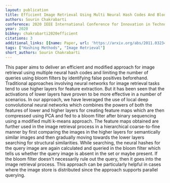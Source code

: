 ```yaml
---
layout: publication
title: Efficient Image Retrieval Using Multi Neural Hash Codes And Bloom Filters
authors: Sourin Chakrabarti
conference: 2020 IEEE International Conference for Innovation in Technology (INOCON)
year: 2020
bibkey: chakrabarti2020efficient
citations: 3
additional_links: [{name: Paper, url: 'https://arxiv.org/abs/2011.03234'}]
tags: ["Hashing Methods", "Image Retrieval"]
short_authors: Sourin Chakrabarti
---
```

This paper aims to deliver an efficient and modified approach for image
retrieval using multiple neural hash codes and limiting the number of queries
using bloom filters by identifying false positives beforehand. Traditional
approaches involving neural networks for image retrieval tasks tend to use
higher layers for feature extraction. But it has been seen that the activations
of lower layers have proven to be more effective in a number of scenarios. In
our approach, we have leveraged the use of local deep convolutional neural
networks which combines the powers of both the features of lower and higher
layers for creating feature maps which are then compressed using PCA and fed to
a bloom filter after binary sequencing using a modified multi k-means approach.
The feature maps obtained are further used in the image retrieval process in a
hierarchical coarse-to-fine manner by first comparing the images in the higher
layers for semantically similar images and then gradually moving towards the
lower layers searching for structural similarities. While searching, the neural
hashes for the query image are again calculated and queried in the bloom filter
which tells us whether the query image is absent in the set or maybe present.
If the bloom filter doesn't necessarily rule out the query, then it goes into
the image retrieval process. This approach can be particularly helpful in cases
where the image store is distributed since the approach supports parallel
querying.